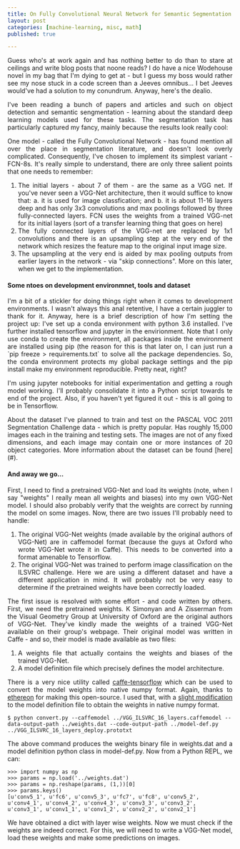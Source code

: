 ```yaml
---
title: On Fully Convolutional Neural Network for Semantic Segmentation
layout: post
categories: [machine-learning, misc, math]
published: true

---
```


<script type="text/x-mathjax-config">
MathJax.Hub.Config({
  TeX: { equationNumbers: { autoNumber: "AMS" } },
  tex2jax: {
    inlineMath: [ ['$','$'], ["\\(","\\)"] ],
    processEscapes: true
  }
});
</script>
<script type="text/javascript" async
  src="https://cdn.mathjax.org/mathjax/latest/MathJax.js?config=TeX-MML-AM_CHTML">
</script>

<p style="text-align: justify;">
  Guess who's at work again and has nothing better to do than to stare at ceilings and write blog posts that noone reads? I do have a nice Wodehouse novel in my bag that I'm dying to get at - but I guess my boss would rather see my nose stuck in a code screen than a Jeeves omnibus... I bet Jeeves would've had a solution to my conundrum. Anyway, here's the dealio.
</p>

<p style="text-align: justify;">
  I've been reading a bunch of papers and articles and such on object detection and semantic sengmentation - learning about the standard deep learning models used for these tasks. The segmentation task has particularly captured my fancy, mainly because the results look really cool:
</p>

<!-- INSERT SEMANTIC SEGMENTATION RESULT HERE -->
  
<p style="text-align: justify;">
  One model - called the Fully Convolutional Network - has found mention all over the place in segmentation literature, and doesn't look overly complicated. Consequently, I've chosen to implement its simplest variant - FCN-8s. It's really simple to understand, there are only three salient points that one needs to remember:
</p>

<ol>
  <li style="text-align: justify;">The initial layers - about 7 of them - are the same as a VGG net. If you've never seen a VGG-Net architecture, then it would suffice to know that: a. it is used for image classfication; and b. it is about 11-16 layers deep and has only 3x3 convolutions and max poolings followed by three fully-connected layers. FCN uses the weights from a trained VGG-net for its initial layers (sort of a transfer learning thing that goes on here)</li>
  <li style="text-align: justify;">The fully connected layers of the VGG-net are replaced by 1x1 convolutions and there is an upsampling step at the very end of the network which resizes the feature map to the original input image size.</li>
  <li style="text-align: justify;">The upsampling at the very end is aided by max pooling outputs from earlier layers in the network - via "skip connections". More on this later, when we get to the implementation.</li>
</ol>

<h4>Some ntoes on development environmnet, tools and dataset</h4>
<p style="text-align: justify;">
  I'm a bit of a stickler for doing things right when it comes to development environments. I wasn't always this anal retentive, I have a certain juggler to thank for it. Anyway, here is a brief description of how I'm setting the project up: I've set up a conda environment with python 3.6 installed. I've further installed tensorflow and jupyter in the envirionment. Note that I only use conda to create the environment, all packages inside the environment are installed using pip (the reason for this is that later on, I can just run a `pip freeze > requirements.txt` to solve all the package dependencies. So, the conda environment protects my global package settings and the pip install make my environment reproducible. Pretty neat, right?
</p>

<p style="text-align: justify;">
  I'm using jupyter notebooks for initial experimentation and getting a rough model working. I'll probably consolidate it into a Python script towards te end of the project. Also, if you haven't yet figured it out - this is all going to be in Tensorflow.
</p>

<p style="text-align: justify;">
  About the dataset I've planned to train and test on the PASCAL VOC 2011 Segmentation Challenge data - which is pretty popular. Has roughly 15,000 images each in the training and testing sets. The images are not of any fixed dimensions, and each image may contain one or more instances of 20 object categories. More information about the dataset can be found [here](#).
</p>

<h4>And away we go...</h4>
<p style="text-align: justify;">
  First, I need to find a pretrained VGG-Net and load its weights (note, when I say "weights" I really mean all weights and biases) into my own VGG-Net model. I should also probably verify that the weights are correct by running the model on some images. Now, there are two issues I'll probably need to handle:
</p>

<ol>
  <li style="text-align: justify;">The original VGG-Net weights (made available by the original authors of VGG-Net) are in caffemodel format (because the guys at Oxford who wrote VGG-Net wrote it in Caffe). This needs to be converted into a format amenable to Tensorflow.</li>
  <li style="text-align: justify;">The original VGG-Net was trained to perform image classification on the ILSVRC challenge. Here we are using a different dataset and have a different application in mind. It will probably not be very easy to determine if the pretrained weights have been correctly loaded.</li>
</ol>

<p style="text-align: justify;">The first issue is resolved with some effort - and code written by others. First, we need the pretrained weights. K Simonyan and A Zisserman from the Visual Geometry Group at University of Oxford are the original authors of VGG-Net. They've kindly made the weights of a trained VGG-Net available on their group's webpage. Their original model was written in Caffe - and so, their model is made available as two files:</p>

<ol>
  <li style="text-align: justify;">A weights file that actually contains the weights and biases of the trained VGG-Net.</li>
  <li style="text-align: justify;">A model definition file which precisely defines the model architecture.</li>
</ol>

<p style="text-align: justify;">There is a very nice utility called <a href="https://github.com/ethereon/caffe-tensorflow">caffe-tensorflow</a> which can be used to convert the model weights into native numpy format. Again, thanks to <a href="https://github.com/ethereon">ethereon</a> for making this open-source. I used that, with a <a href="https://github.com/ethereon/caffe-tensorflow/issues/39#issuecomment-225670914">slight modification</a> to the model definition file to obtain the weights in native numpy format.</p>

```
$ python convert.py --caffemodel ../VGG_ILSVRC_16_layers.caffemodel --data-output-path ../weights.dat --code-output-path ../model-def.py ../VGG_ILSVRC_16_layers_deploy.prototxt
```

<p style="text-align: justify;">The above command produces the weights binary file in weights.dat and a model definition python class in model-def.py. Now from a Python REPL, we can:</p>

```
>>> import numpy as np
>>> params = np.load('../weights.dat')
>>> params = np.reshape(params, (1,))[0]
>>> params.keys()
[u'conv5_1', u'fc6', u'conv5_3', u'fc7', u'fc8', u'conv5_2', u'conv4_1', u'conv4_2', u'conv4_3', u'conv3_3', u'conv3_2', u'conv3_1', u'conv1_1', u'conv1_2', u'conv2_2', u'conv2_1']
```

<p style="text-align: justify;">
We have obtained a dict with layer wise weights. Now we must check if the weights are indeed correct. For this, we will need to write a VGG-Net model, load these weights and make some predictions on images.
</p>
